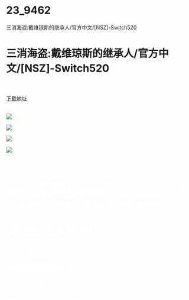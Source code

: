 # 23_9462
三消海盗:戴维琼斯的继承人/官方中文/[NSZ]-Switch520
# 三消海盗:戴维琼斯的继承人/官方中文/[NSZ]-Switch520
 <br/></br>
[下载地址](https://www.switch520.cc/article/9462 "下载地址")
<br/></br>

<p><span style="color: #ffffff;"><strong><img src="https://www.switch520.cc/muke_img/upload_art_editor_20210202-1_7473eb0ea1901c4c79fd357bb4b57b03.jpg"></strong></span></p>
<p><span style="color: #ffffff;"><strong><img src="https://www.switch520.cc/muke_img/upload_art_editor_20210202-1_bb1a11ce736212cb5ef6a7daa953c223.jpg"></strong></span></p>
<p><span style="color: #ffffff;"><strong><img src="https://www.switch520.cc/muke_img/upload_art_editor_20210202-1_095e235976e65b0674678cfbc081f1a3.jpg"></strong></span></p>
<p><span style="color: #ffffff;"><strong><img src="https://www.switch520.cc/muke_img/upload_art_editor_20210202-1_86dfd9cd568097bb5bb43c8e2b058375.jpg"></strong></span></p>
<p><span style="color: #ffffff;"><strong>&nbsp;</strong></span></p>
<p>&nbsp;</p>
<p><span style="color: #ffffff;"><strong>戴维·琼斯（Davy Jones）创造了一个永无止境的海盗冒险世界，没有人变老，毫无戒心的人被诱骗进入戴维·琼斯的储物柜。</strong></span></p>
<p><span style="color: #ffffff;"><strong>穿越这场三消大冒险的不同阶段，解除戴维·琼斯的诅咒并拯救您的朋友。</strong></span></p>
<p><span style="color: #ffffff;"><strong>匹配三海盗拥有哪些宝藏？</strong></span></p>
<p><span style="color: #ffffff;"><strong>•在海洋中航行，探索海盗的精彩故事</strong></span></p>
<p><span style="color: #ffffff;"><strong>•击败所有100个挑战关卡</strong></span></p>
<p><span style="color: #ffffff;"><strong>•定制您自己的船</strong></span></p>
<p><span style="color: #ffffff;"><strong>•通过各种助推器获得优势</strong></span></p>
<p><span style="color: #ffffff;"><strong>•熟练地手绘图形</strong></span></p>
<p><span style="color: #ffffff;"><strong>•令人惊叹的海上棚户区和真实的海洋之声</strong></span></p>
<p><span style="color: #ffffff;"><strong>&nbsp;</strong></span></p>
<p>&nbsp;</p>

